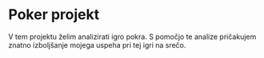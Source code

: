 # Poker projekt
V tem projektu želim analizirati igro pokra. S pomočjo te analize pričakujem znatno izboljšanje 
mojega uspeha pri tej igri na srečo.
